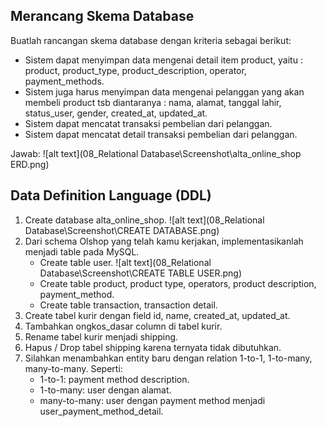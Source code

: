 ## Merancang Skema Database
Buatlah rancangan skema database dengan kriteria sebagai berikut:
- Sistem dapat menyimpan data mengenai detail item product, yaitu : product, product_type, product_description, operator, payment_methods.
- Sistem juga harus menyimpan data mengenai pelanggan yang akan membeli product tsb diantaranya : nama, alamat, tanggal lahir, status_user, gender, created_at, updated_at.
- Sistem dapat mencatat transaksi pembelian dari pelanggan.
- Sistem dapat mencatat detail transaksi pembelian dari pelanggan.

Jawab:
![alt text](08_Relational Database\Screenshot\alta_online_shop ERD.png)

## Data Definition Language (DDL)
1. Create database alta_online_shop.
   ![alt text](08_Relational Database\Screenshot\CREATE DATABASE.png)
2. Dari schema Olshop yang telah kamu kerjakan, implementasikanlah menjadi table pada MySQL.
   - Create table user.
   ![alt text](08_Relational Database\Screenshot\CREATE TABLE USER.png)
   - Create table product, product type, operators, product description, payment_method.
   - Create table transaction, transaction detail.
3. Create tabel kurir dengan field id, name, created_at, updated_at.
4. Tambahkan ongkos_dasar column di tabel kurir.
5. Rename tabel kurir menjadi shipping.
6. Hapus / Drop tabel shipping karena ternyata tidak dibutuhkan.
7. Silahkan menambahkan entity baru dengan relation 1-to-1, 1-to-many, many-to-many. Seperti:
   - 1-to-1: payment method description.
   - 1-to-many: user dengan alamat.
   - many-to-many: user dengan payment method menjadi user_payment_method_detail.